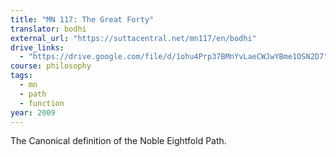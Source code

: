 ```yaml
---
title: "MN 117: The Great Forty"
translator: bodhi
external_url: "https://suttacentral.net/mn117/en/bodhi"
drive_links:
  - "https://drive.google.com/file/d/1ohu4Prp37BMnYvLaeCWJwYBme1OSN2D7"
course: philosophy
tags:
  - mn
  - path
  - function
year: 2009
---
```


The Canonical definition of the Noble Eightfold Path.
